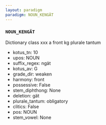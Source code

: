 ```yaml
---
layout: paradigm
paradigm: NOUN_KENGÄT
---
```

### ` NOUN_KENGÄT `

Dictionary class xxx a front kg plurale tantum
* kotus_tn: 10
* upos: NOUN
* suffix_regex: ngät
* kotus_av: G
* grade_dir: weaken
* harmony: front
* possessive: False
* stem_diphthong: None
* deletion: gät
* plurale_tantum: obligatory
* clitics: False
* pos: NOUN
* stem_vowel: None
